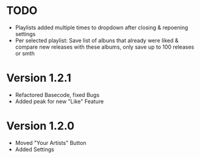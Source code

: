 # TODO

- Playlists added multiple times to dropdown after closing & repoening settings
- Per selected playlist: Save list of albuns that already were liked & compare new releases with these albums, only save up to 100 releases or smth

# Version 1.2.1

- Refactored Basecode, fixed Bugs
- Added peak for new "Like" Feature

# Version 1.2.0

- Moved "Your Artists" Button
- Added Settings
